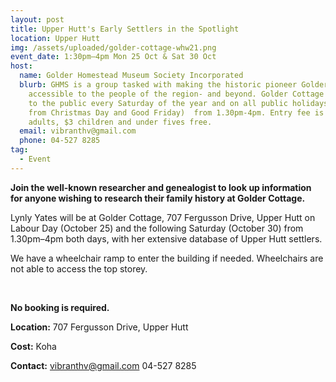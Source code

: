 ```yaml
---
layout: post
title: Upper Hutt's Early Settlers in the Spotlight
location: Upper Hutt
img: /assets/uploaded/golder-cottage-whw21.png
event_date: 1:30pm–4pm Mon 25 Oct & Sat 30 Oct
host:
  name: Golder Homestead Museum Society Incorporated
  blurb: GHMS is a group tasked with making the historic pioneer Golder Cottage
    accessible to the people of the region- and beyond. Golder Cottage is open
    to the public every Saturday of the year and on all public holidays (apart
    from Christmas Day and Good Friday)  from 1.30pm-4pm. Entry fee is $5
    adults, $3 children and under fives free.
  email: vibranthv@gmail.com
  phone: 04-527 8285
tag:
  - Event
---
```

**Join the well-known researcher and genealogist to look up information for anyone wishing to research their family history at Golder Cottage.**

Lynly Yates will be at Golder Cottage, 707 Fergusson Drive, Upper Hutt on Labour Day (October 25) and the following Saturday (October 30) from 1.30pm–4pm both days, with her extensive database of Upper Hutt settlers.

We have a wheelchair ramp to enter the building if needed. Wheelchairs are not able to access the top storey.

<br>

**No booking is required.**

**Location:** 707 Fergusson Drive, Upper Hutt 

**Cost:** Koha

**Contact:** vibranthv@gmail.com 04-527 8285